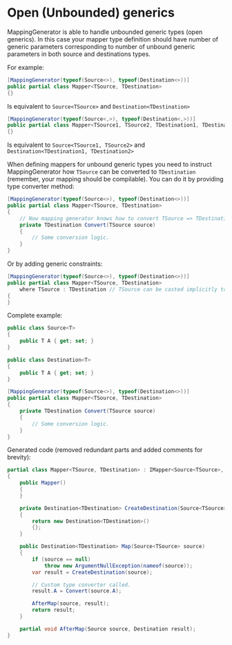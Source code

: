 # Open (Unbounded) generics

MappingGenerator is able to handle unbounded generic types (open generics). In this case your mapper type definition should have number of generic parameters corresponding to number of unbound generic parameters in both source and destinations types.

For example:

```csharp
[MappingGenerator(typeof(Source<>), typeof(Destination<>))]
public partial class Mapper<TSource, TDestination>
{}
```

Is equivalent to `Source<TSource>` and `Destination<TDestination>`

```csharp
[MappingGenerator(typeof(Source<,>), typeof(Destination<,>))]
public partial class Mapper<TSource1, TSource2, TDestination1, TDestination2>
{}
```

Is equivalent to `Source<TSource1, TSource2>` and `Destination<TDestination1, TDestination2>`

When defining mappers for unbound generic types you need to instruct MappingGenerator how `TSource` can be converted to `TDestination` (remember, your mapping should be compilable). You can do it by providing type converter method:

```csharp
[MappingGenerator(typeof(Source<>), typeof(Destination<>))]
public partial class Mapper<TSource, TDestination>
{
    // Now mapping generator knows how to convert TSource => TDestination
    private TDestination Convert(TSource source)
    {
        // Some conversion logic.
    }
}
```

Or by adding generic constraints:

```csharp
[MappingGenerator(typeof(Source<>), typeof(Destination<>))]
public partial class Mapper<TSource, TDestination>
    where TSource : TDestination // TSource can be casted implicitly to TDestination
{
}
```

Complete example:

```csharp
public class Source<T>
{
    public T A { get; set; }
}

public class Destination<T>
{
    public T A { get; set; }
}

[MappingGenerator(typeof(Source<>), typeof(Destination<>))]
public partial class Mapper<TSource, TDestination>
{
    private TDestination Convert(TSource source)
    {
        // Some conversion logic.
    }
}
```

Generated code (removed redundant parts and added comments for brevity):

```csharp
partial class Mapper<TSource, TDestination> : IMapper<Source<TSource>, Destination<TDestination>>
{
    public Mapper()
    {
    }

    private Destination<TDestination> CreateDestination(Source<TSource> source)
    {
        return new Destination<TDestination>()
        {};
    }

    public Destination<TDestination> Map(Source<TSource> source)
    {
        if (source == null)
            throw new ArgumentNullException(nameof(source));
        var result = CreateDestination(source);

        // Custom type converter called.
        result.A = Convert(source.A);

        AfterMap(source, result);
        return result;
    }

    partial void AfterMap(Source source, Destination result);
}
```
